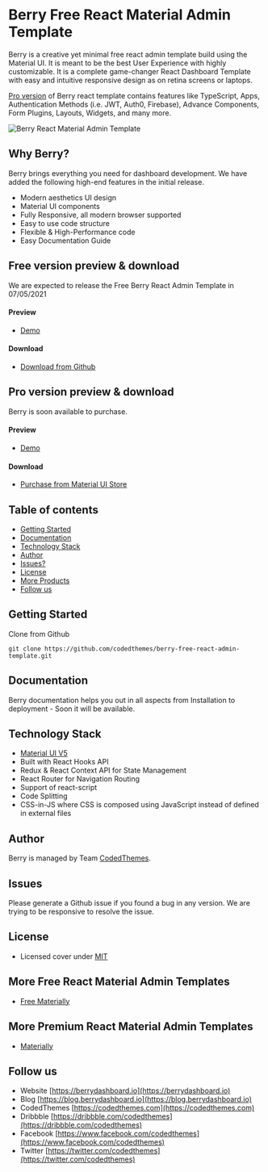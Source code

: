 # Berry Free React Material Admin Template

Berry is a creative yet minimal free react admin template build using the Material UI. It is meant to be the best User Experience with highly customizable. It is a complete game-changer React Dashboard Template with easy and intuitive responsive design as on retina screens or laptops.

[Pro version](https://berrydashboard.io) of Berry react template contains features like TypeScript, Apps, Authentication Methods (i.e. JWT, Auth0, Firebase), Advance Components, Form Plugins, Layouts, Widgets, and many more.

![Berry React Material Admin Template](https://blog.berrydashboard.io/content/images/size/w1000/2021/04/Og-Blog-social.png)

## Why Berry?

Berry brings everything you need for dashboard development. We have added the following high-end features in the initial release.

 * Modern aesthetics UI design
 * Material UI components
 * Fully Responsive, all modern browser supported
 * Easy to use code structure
 * Flexible & High-Performance code
 * Easy Documentation Guide

## Free version preview & download

We are expected to release the Free Berry React Admin Template in 07/05/2021

#### Preview

 - [Demo](#)

#### Download

 - [Download from Github](https://github.com/codedthemes/berry-free-react-admin-template)
 
## Pro version preview & download

Berry is soon available to purchase.
#### Preview

 - [Demo](https://berrydashboard.io)

#### Download

 - [Purchase from Material UI Store](https://material-ui.com/store/)

## Table of contents

 * [Getting Started](#getting-started)
 * [Documentation](#documentation)
 * [Technology Stack](#technology-stack)
 * [Author](#author)
 * [Issues?](#issues)
 * [License](#license)
 * [More Products](#more-free-react-material-admin-templates)
 * [Follow us](#follow-us)
 
## Getting Started

Clone from Github 
```
git clone https://github.com/codedthemes/berry-free-react-admin-template.git
```

## Documentation

Berry documentation helps you out in all aspects from Installation to deployment - Soon it will be available.

## Technology Stack

 - [Material UI V5](https://material-ui.com/)
 - Built with React Hooks API
 - Redux & React Context API for State Management
 - React Router for Navigation Routing
 - Support of react-script
 - Code Splitting
 - CSS-in-JS where CSS is composed using JavaScript instead of defined in external files

## Author

Berry is managed by Team [CodedThemes](https://codedthemes.com).

## Issues

Please generate a Github issue if you found a bug in any version. We are trying to be responsive to resolve the issue.

## License

 - Licensed cover under [MIT](https://github.com/codedthemes/datta-able-bootstrap-dashboard/blob/master/LICENSE)

## More Free React Material Admin Templates

 - [Free Materially](https://codedthemes.com/item/materially-free-reactjs-admin-template/)

## More Premium React Material Admin Templates

 - [Materially](https://codedthemes.com/item/materially-reactjs-admin-dashboard/)
 
## Follow us
 - Website [https://berrydashboard.io](https://berrydashboard.io)
 - Blog [https://blog.berrydashboard.io](https://blog.berrydashboard.io)
 - CodedThemes [https://codedthemes.com](https://codedthemes.com)
 - Dribbble [https://dribbble.com/codedthemes](https://dribbble.com/codedthemes)
 - Facebook [https://www.facebook.com/codedthemes](https://www.facebook.com/codedthemes)
 - Twitter [https://twitter.com/codedthemes](https://twitter.com/codedthemes)
